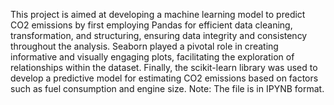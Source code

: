 This project is aimed at developing a machine learning model to predict CO2 emissions by first employing Pandas  for efficient data cleaning, transformation, and structuring, ensuring data integrity and consistency throughout the analysis. Seaborn played a pivotal role in creating informative and visually engaging plots, facilitating the exploration of relationships within the dataset. Finally, the scikit-learn library was used to develop a predictive model for estimating CO2 emissions based on factors such as fuel consumption and engine size.
Note: The file is in IPYNB format.
